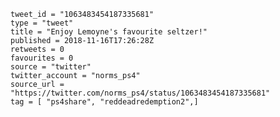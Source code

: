 ```
tweet_id = "1063483454187335681"
type = "tweet"
title = "Enjoy Lemoyne's favourite seltzer!"
published = 2018-11-16T17:26:28Z
retweets = 0
favourites = 0
source = "twitter"
twitter_account = "norms_ps4"
source_url = "https://twitter.com/norms_ps4/status/1063483454187335681"
tag = [ "ps4share", "reddeadredemption2",]
```

<p class='image'><img src='http://mnf.m17s.net/2018/11/16/DsJAkEIWkAAAfjn.jpg' alt=''></p>

